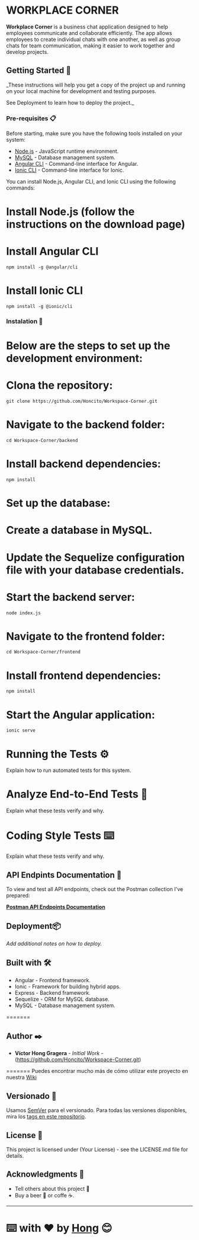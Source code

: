 # WORKPLACE CORNER

**Workplace Corner** is a business chat application designed to help employees communicate and collaborate efficiently. The app allows employees to create individual chats with one another, as well as group chats for team communication, making it easier to work together and develop projects.

## Getting Started 🚀

_These instructions will help you get a copy of the project up and running on your local machine for development and testing purposes.

See Deployment to learn how to deploy the project._



### Pre-requisites 📋

Before starting, make sure you have the following tools installed on your system:

- [Node.js](https://nodejs.org/en/download/) -  JavaScript runtime environment.
- [MySQL](https://www.mysql.com/downloads/) - Database management system.
- [Angular CLI](https://angular.io/cli) - Command-line interface for Angular.
- [Ionic CLI](https://ionicframework.com/docs/cli) - Command-line interface for Ionic.

You can install Node.js, Angular CLI, and Ionic CLI using the following commands:

# Install Node.js (follow the instructions on the download page)
# Install Angular CLI
```
npm install -g @angular/cli
```
# Install Ionic CLI
```
npm install -g @ionic/cli
```
### Instalation 🔧

# Below are the steps to set up the development environment:

# Clona the repository:
```
git clone https://github.com/Honcito/Workspace-Corner.git
```

# Navigate to the backend folder:
```
cd Workspace-Corner/backend
```

# Install backend dependencies:
```
npm install
```

# Set up the database:
# Create a database in MySQL.
# Update the Sequelize configuration file with your database credentials.

# Start the backend server:
```
node index.js
```
# Navigate to the frontend folder:
```
cd Workspace-Corner/frontend
```

# Install frontend dependencies:
```
npm install
```

# Start the Angular application:
```
ionic serve
```

# Running the Tests ⚙️
Explain how to run automated tests for this system.

# Analyze End-to-End Tests 🔩
Explain what these tests verify and why.

# Coding Style Tests ⌨️
Explain what these tests verify and why.

## API Endpints Documentation 📑
To view and test all API endpoints, check out the Postman collection I've prepared:

**[Postman API Endpoints Documentation](https://elements.getpostman.com/redirect?entityId=33378802-b8c3bc66-b0ca-4810-8113-5ff011619e71&entityType=collection)**


## Deployment📦

_Add additional notes on how to deploy._

## Built with 🛠️

* Angular - Frontend framework.
* Ionic - Framework for building hybrid apps.
* Express - Backend framework.
* Sequelize - ORM for MySQL database.
* MySQL - Database management system.

=======


## Author ✒️


* **Víctor Hong Gragera** - *Initial Work* - (https://github.com/Honcito/Workspace-Corner.git)

=======
Puedes encontrar mucho más de cómo utilizar este proyecto en nuestra [Wiki](https://github.com/tu/proyecto/wiki)

## Versionado 📌

Usamos [SemVer](http://semver.org/) para el versionado. Para todas las versiones disponibles, mira los [tags en este repositorio](https://github.com/tu/proyecto/tags).


## License 📄

This project is licensed under (Your License) - see the LICENSE.md file for details.

## Acknowledgments 🎁

* Tell others about this project  📢
* Buy a beer 🍺 or coffe ☕. 

---

⌨️ with ❤️ by [Hong]([https://github.com/Honcito]) 😊
=======


